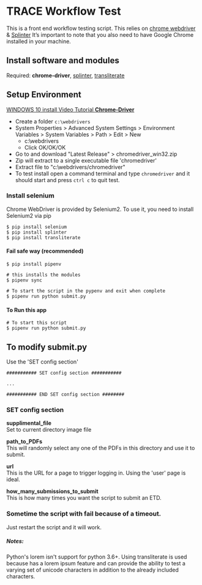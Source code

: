 # TRACE Workflow Test
This is a front end workflow testing script. This relies on [chrome webdriver](https://splinter.readthedocs.io/en/latest/drivers/chrome.html) & [Splinter](https://splinter.readthedocs.io/en/latest/)
It’s important to note that you also need to have Google Chrome installed in your machine.

## Install software and modules
Required: __chrome-driver__, [splinter](https://pypi.python.org/pypi/splinter), [transliterate](https://pypi.org/project/transliterate/) <br/>

## Setup Environment
[WINDOWS 10 install Video Tutorial __Chrome-Driver__](https://youtu.be/dz59GsdvUF8)
* Create a folder `c:\webdrivers`
* System Properties > Advanced System Settings > Environment Variables > System Variables > Path > Edit > New
  * c:\webdrivers
  * Click OK/OK/OK
* Go to and download "Latest Release" > chromedriver_win32.zip
* Zip will extract to a single executable file 'chromedriver'
* Extract file to "c:\webdrivers/chromedriver"
* To test install open a command terminal and type `chromedriver` and it should start and press `ctrl c` to quit test.

### Install selenium
Chrome WebDriver is provided by Selenium2. To use it, you need to install Selenium2 via pip
```shell
$ pip install selenium
$ pip install splinter
$ pip install transliterate
```

#### Fail safe way (recommended)
```terminal
$ pip install pipenv

# this installs the modules
$ pipenv sync

# To start the script in the pypenv and exit when complete
$ pipenv run python submit.py
```

#### To Run this app
```terminal
# To start this script
$ pipenv run python submit.py

```

## To modify submit.py
Use the 'SET config section'

```terminal
########### SET config section ###########

...

########### END SET config section ########
```

### SET config section

__supplimental_file__<br/>Set to current directory image file

__path_to_PDFs__<br/>This will randomly select any one of the PDFs in this directory and use it to submit.

__url__<br/>This is the URL for a page to trigger logging in. Using the 'user' page is ideal.

__how_many_submissions_to_submit__<br/>This is how many times you want the script to submit an ETD.

### Sometime the script with fail because of a timeout.
Just restart the script and it will work.

##### Notes:
Python's lorem isn't support for python 3.6+. Using transliterate is used because has a lorem ipsum feature and can provide the ability to test a varying set of unicode characters in addition to the already included characters.
